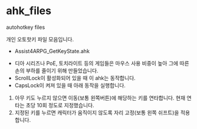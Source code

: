 # ahk_files
autohotkey files 

개인 오토핫키 파일 모음입니다.

* Assist4ARPG_GetKeyState.ahk
 - 디아 시리즈나 PoE, 토치라이트 등의 게임들은 마우스 사용 비중이 높아 그에 따른 손의 부하를 줄이기 위해 만들었습니다.
 - ScrollLock이 활성화되어 있을 때 이 ahk는 동작합니다.
 - CapsLock이 켜져 있을 때 아래 동작을 실행합니다.
  1. 아무 키도 누르지 않으면 이동(보통 왼쪽버튼)에 해당하는 키를 연타합니다. 현재 연타는 초당 10회 정도로 지정했습니다.
  2. 지정된 키를 누르면 캐릭터가 움직이지 않도록 자리 고정(보통 왼쪽 쉬프트)을 적용합니다.